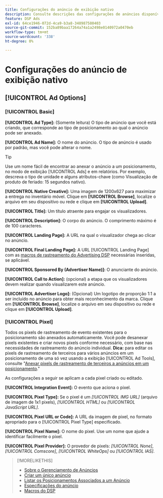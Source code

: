 ```yaml
---
title: Configurações do anúncio de exibição nativo
description: Consulte descrições das configurações de anúncios disponíveis para anúncios de exibição nativos.
feature: DSP Ads
exl-id: 64ce1946-072d-4ca9-b3a8-348987580403
source-git-commit: 152ba89baa17264a74a1a2498e0140972a0470eb
workflow-type: tm+mt
source-wordcount: '338'
ht-degree: 0%

---
```


# Configurações do anúncio de exibição nativo

## [!UICONTROL Ad Options]

### [!UICONTROL Basic]

**[!UICONTROL Ad Type]:** (Somente leitura) O tipo de anúncio que você está criando, que corresponde ao tipo de posicionamento ao qual o anúncio pode ser anexado.

**[!UICONTROL Ad Name]:** O nome do anúncio. O tipo de anúncio é usado por padrão, mas você pode alterar o nome.

>[!TIP]
>
> Use um nome fácil de encontrar ao anexar o anúncio a um posicionamento, no modo de exibição [!UICONTROL Ads] e em relatórios. Por exemplo, descreva o tipo de unidade e alguns atributos-chave (como Visualização de produto de feriado: 15 segundos nativo).

**[!UICONTROL Native Creative]:** Uma imagem de 1200x627 para maximizar a entrega no inventário móvel. Clique em **[!UICONTROL Browse]**, localize o arquivo em seu dispositivo ou rede e clique em **[!UICONTROL Upload]**.

**[!UICONTROL Title]:** Um título atraente para engajar os visualizadores.

**[!UICONTROL Description]:** O corpo do anúncio. O comprimento máximo é de 100 caracteres.

**[!UICONTROL Landing Page]:** A URL na qual o visualizador chega ao clicar no anúncio.

**[!UICONTROL Final Landing Page]:** A URL [!UICONTROL Landing Page] com as [macros de rastreamento do Advertising DSP](/help/dsp/campaign-management/macros.md) necessárias inseridas, se aplicável.

**[!UICONTROL Sponsored By (Advertiser Name)]:** O anunciante do anúncio.

**[!UICONTROL Call to Action]:** (opcional) a etapa que os visualizadores devem realizar quando visualizarem este anúncio.

**[!UICONTROL Advertiser Logo]:** (Opcional) Um logotipo de proporção 1:1 a ser incluído no anúncio para obter mais reconhecimento da marca. Clique em **[!UICONTROL Browse]**, localize o arquivo em seu dispositivo ou rede e clique em **[!UICONTROL Upload]**.

### [!UICONTROL Pixel]

Todos os pixels de rastreamento de evento existentes para o posicionamento são anexados automaticamente. Você pode desanexar pixels existentes e criar novos pixels conforme necessário, com base nas necessidades de rastreamento do anúncio individual. **Dica:** para editar os pixels de rastreamento de terceiros para vários anúncios em um posicionamento de uma só vez usando a exibição [!UICONTROL Ad Tools], consulte &quot;[Anexar pixels de rastreamento de terceiros a anúncios em um posicionamento](/help/dsp/campaign-management/ads/ad-attach-to-placement.md#attach-pixels-ads).&quot;

As configurações a seguir se aplicam a cada pixel criado ou editado.

**[!UICONTROL Integration Event]:** O evento que aciona o pixel.

**[!UICONTROL Pixel Type]:** Se o pixel é um *[!UICONTROL IMG URL]* (arquivo de imagem de 1x1 pixels), *[!UICONTROL HTML]* ou *[!UICONTROL JavaScript URL]*.

**[!UICONTROL Pixel URL or Code]:** A URL da imagem de pixel, no formato apropriado para o [!UICONTROL Pixel Type] especificado.

**[!UICONTROL Pixel Name]:** O nome do pixel. Use um nome que ajude a identificar facilmente o pixel.

**[!UICONTROL Pixel Provider]:** O provedor de pixels: *[!UICONTROL None]*, *[!UICONTROL Comscore]*, *[!UICONTROL WhiteOps]* ou *[!UICONTROL IAS]*.

>[!MORELIKETHIS]
>
>* [Sobre o Gerenciamento de Anúncios](ad-about.md)
>* [Criar um único anúncio](ad-create.md)
>* [Listar os Posicionamentos Associados a um Anúncio](/help/dsp/campaign-management/ads/ad-list-placements.md)
>* [Especificações do anúncio](ad-specs.md)
>* [Macros do DSP](/help/dsp/campaign-management/macros.md)
